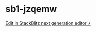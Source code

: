 # sb1-jzqemw

[Edit in StackBlitz next generation editor ⚡️](https://stackblitz.com/~/github.com/sandamalsprojects/sb1-jzqemw)